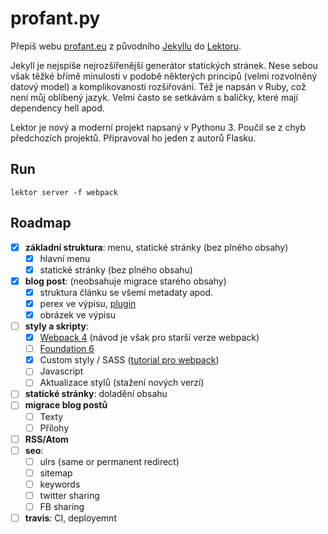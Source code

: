 # profant.py

Přepiš webu [profant.eu](https://www.profant.eu) z původního [Jekyllu](https://jekyllrb.com/) do [Lektoru](https://www.getlektor.com/).

Jekyll je nejspíše nejrozšířenější generátor statických stránek. Nese sebou však těžké břímě minulosti v podobě některých principů (velmi rozvolněný datový model) a komplikovanosti rozšiřování. Též je napsán v Ruby, což není můj oblíbený jazyk. Velmi často se setkávám s balíčky, které mají dependency hell apod.

Lektor je nový a moderní projekt napsaný v Pythonu 3. Poučil se z chyb předchozích projektů. Připravoval ho jeden z autorů Flasku.

## Run

`lektor server -f webpack`

## Roadmap

- [X] **základní struktura**: menu, statické stránky (bez plného obsahy)
  - [X] hlavní menu
  - [X] statické stránky (bez plného obsahu)
- [X] **blog post**: (neobsahuje migrace starého obsahy)
  - [X] struktura článku se všemi metadaty apod.
  - [X] perex ve výpisu, [plugin](https://github.com/Andrew-Shay/lektor-read-full-post)
  - [X] obrázek ve výpisu
- [ ] **styly a skripty**:
  - [X] [Webpack 4](https://www.getlektor.com/docs/guides/webpack/) (návod je však pro starší verze webpack)
  - [ ] [Foundation 6](https://foundation.zurb.com/)
  - [X] Custom styly / SASS ([tutorial pro webpack](https://dev.to/pixelgoo/how-to-configure-webpack-from-scratch-for-a-basic-website-46a5))
  - [ ] Javascript
  - [ ] Aktualizace stylů (stažení nových verzí)
- [ ] **statické stránky**: doladění obsahu
- [ ] **migrace blog postů**
  - [ ] Texty
  - [ ] Přílohy
- [ ] **RSS/Atom**
- [ ] **seo**:
  - [ ] ulrs (same or permanent redirect)
  - [ ] sitemap
  - [ ] keywords
  - [ ] twitter sharing
  - [ ] FB sharing
- [ ] **travis**: CI, deployemnt
